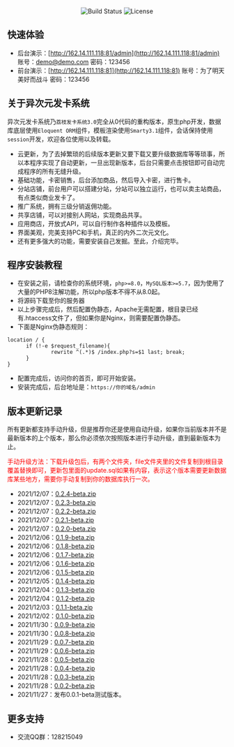 <br>
<p align="center">
<a><img src="https://travis-ci.org/laravel/framework.svg" alt="Build Status"></a>
<a><img src="https://poser.pugx.org/laravel/framework/license.svg" alt="License"></a>
</p>

## 快速体验
- 后台演示：[http://162.14.111.118:81/admin](http://162.14.111.118:81/admin)  账号：demo@demo.com 密码：123456
- 前台演示：[http://162.14.111.118:81](http://162.14.111.118:81) 账号：为了明天美好而战斗 密码：123456

## 关于异次元发卡系统

异次元发卡系统乃`荔枝发卡系统3.0`完全从0代码的重构版本，原生php开发，数据库底层使用`Eloquent ORM`组件，模板渲染使用`Smarty3.1`组件，会话保持使用`session`开发，欢迎各位使用以及转载。

- 云更新，为了去掉繁琐的后续版本更新又要下载又要升级数据库等等琐事，所以本程序实现了自动更新，一旦出现新版本，后台只需要点击按钮即可自动完成程序的所有无缝升级。
- 基础功能，卡密销售，后台添加商品，然后导入卡密，进行售卡。
- 分站店铺，前台用户可以搭建分站，分站可以独立运行，也可以卖主站商品，有点类似商业发卡了。
- 推广系统，拥有三级分销返佣功能。
- 共享店铺，可以对接别人网站，实现商品共享。
- 应用商店，开放式API，可以自行制作各种插件以及模板。
- 界面美观，完美支持PC和手机，真正的内外二次元文化。
- 还有更多强大的功能，需要安装自己发掘。至此，介绍完毕。

## 程序安装教程

- 在安装之前，请检查你的系统环境，`php>=8.0`，`MySQL版本>=5.7`，因为使用了大量的PHP8注解功能，所以php版本不得不从8.0起。
- 将源码下载至你的服务器
- 以上步骤完成后，然后配置伪静态，Apache无需配置，根目录已经有.htaccess文件了，但如果你是Nginx，则需要配置伪静态。
- 下面是Nginx伪静态规则：
```
location / {
      if (!-e $request_filename){
              rewrite ^(.*)$ /index.php?s=$1 last; break;
      }
}
```
- 配置完成后，访问你的首页，即可开始安装。
- 安装完成后，后台地址是：`https://你的域名/admin`
## 版本更新记录
<p>所有更新都支持手动升级，但是推荐你还是使用自动升级，如果你当前版本并不是最新版本的上个版本，那么你必须依次按照版本进行手动升级，直到最新版本为止。</p>
<p style="color: red;">手动升级方法：下载升级包后，有两个文件夹，file文件夹里的文件复制到根目录覆盖替换即可，更新包里面的update.sql如果有内容，表示这个版本需要更新数据库某些地方，需要你手动复制到你的数据库执行一次。</p>


- 2021/12/07：[0.2.4-beta.zip](https://download.acged.cc/faka/version/0.2.4-beta.zip)
- 2021/12/07：[0.2.3-beta.zip](https://download.acged.cc/faka/version/0.2.3-beta.zip)
- 2021/12/07：[0.2.2-beta.zip](https://download.acged.cc/faka/version/0.2.2-beta.zip)
- 2021/12/07：[0.2.1-beta.zip](https://download.acged.cc/faka/version/0.2.1-beta.zip)
- 2021/12/07：[0.2.0-beta.zip](https://download.acged.cc/faka/version/0.2.0-beta.zip)
- 2021/12/06：[0.1.9-beta.zip](https://download.acged.cc/faka/version/0.1.9-beta.zip)
- 2021/12/06：[0.1.8-beta.zip](https://download.acged.cc/faka/version/0.1.8-beta.zip)
- 2021/12/06：[0.1.7-beta.zip](https://download.acged.cc/faka/version/0.1.7-beta.zip)
- 2021/12/06：[0.1.6-beta.zip](https://download.acged.cc/faka/version/0.1.6-beta.zip)
- 2021/12/06：[0.1.5-beta.zip](https://download.acged.cc/faka/version/0.1.5-beta.zip)
- 2021/12/05：[0.1.4-beta.zip](https://download.acged.cc/faka/version/0.1.4-beta.zip)
- 2021/12/04：[0.1.3-beta.zip](https://download.acged.cc/faka/version/0.1.3-beta.zip)
- 2021/12/04：[0.1.2-beta.zip](https://download.acged.cc/faka/version/0.1.2-beta.zip)
- 2021/12/03：[0.1.1-beta.zip](https://download.acged.cc/faka/version/0.1.1-beta.zip)
- 2021/12/02：[0.1.0-beta.zip](https://download.acged.cc/faka/version/0.1.0-beta.zip)
- 2021/11/30：[0.0.9-beta.zip](https://download.acged.cc/faka/version/0.0.9-beta.zip)
- 2021/11/30：[0.0.8-beta.zip](https://download.acged.cc/faka/version/0.0.8-beta.zip)
- 2021/11/29：[0.0.7-beta.zip](https://download.acged.cc/faka/version/0.0.7-beta.zip)
- 2021/11/29：[0.0.6-beta.zip](https://download.acged.cc/faka/version/0.0.6-beta.zip)
- 2021/11/28：[0.0.5-beta.zip](https://download.acged.cc/faka/version/0.0.5-beta.zip)
- 2021/11/28：[0.0.4-beta.zip](https://download.acged.cc/faka/version/0.0.4-beta.zip)
- 2021/11/28：[0.0.3-beta.zip](https://download.acged.cc/faka/version/0.0.3-beta.zip)
- 2021/11/28：[0.0.2-beta.zip](https://download.acged.cc/faka/version/0.0.2-beta.zip)
- 2021/11/27：发布0.0.1-beta测试版本。
## 更多支持
- 交流QQ群：128215049
